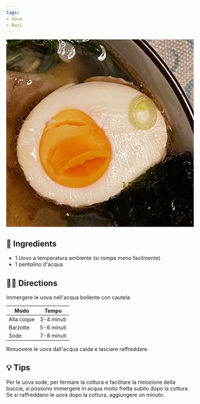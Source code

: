 ```yaml
---
tags:
- Uova
- Basi
---
```


![](../images/uovo-sodo.jpeg)

## 🧾 Ingredients

- 1 Uovo a temperatura ambiente (si rompe meno facilmente)
- 1 pentolino d'acqua

## 👩‍🍳 Directions

Immergere le uova nell'acqua bollente con cautela

| Modo       | Tempo      |
| ---------- | ---------- |
| Alla coque | 3-4 minuti |
| Barzotte   | 5-6 minuti |
| Sode       | 7-8 minuti |

Rimuovere le uova dall'acqua calda e lasciare raffreddare. 

## 💡 Tips

Per le uova sode, per fermare la cottura e facilitare la rimozione della buccia, si possono immergere in acqua molto fretta subito dopo la cottura. Se si raffreddano le uova dopo la cottura, aggiungere un minuto.

